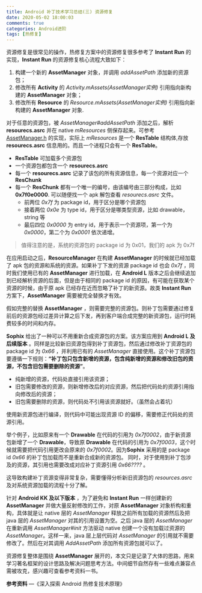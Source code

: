 ```yaml
--- 
title: Android 补丁技术学习总结(三) 资源修复
date: 2020-05-02 18:00:03
comments: true
categories: Android进阶
tags: [热修复]
---
```


资源修复是很常见的操作，热修复方案中的资源修复很多参考了 **Instant Run** 的实现，**Instant Run** 的资源修复核心流程大致如下：

1. 构建一个新的 **AssetManager** 对象，并调用 *addAssetPath* 添加新的资源包；
2. 修改所有 **Activity** 的 *Activity.mAssets(AssetManager实例)* 引用指向新构建的 **AssetManager** 对象；
3. 修改所有 **Resource** 的 *Resource.mAssets(AssetManager实例)* 引用指向新构建的 **AssetManager** 对象.

对于任意的资源包，被 *AssetManager#addAssetPath* 添加之后，解析 **resourecs.asrc** 并在 native *mResources* 侧保存起来。可参考 [AssetManager.h](https://android.googlesource.com/platform/frameworks/base/+/master/libs/androidfw/include/androidfw/AssetManager.h) 的实现，实际上 *mResources*  是一个 **ResTable** 结构体,存放 **resourecs.asrc** 信息用的。而且一个进程只会有一个  **ResTable**。

* **ResTable** 可加载多个资源包
* 一个资源包都包含一个 **resourecs.asrc** 
* 每一个 **resourecs.asrc**  记录了该包的所有资源信息，每一个资源对应一个 **ResChunk**
* 每一个 **ResChunk** 都有一个唯一的编号，由该编号由三部分构成，比如 **0x7f0e0000**. 可以随便找一个 apk 解包查看 *resourecs.asrc* 文件。
	* 前两位 *0x7f* 为 package id，用于区分是哪个资源包
	* 接着两位 *0x0e* 为 type id，用于区分是哪类型资源，比如 drawable，string 等
	* 最后四位 *0x0000* 为 entry id，用于表示一个资源项，第一个为 *0x0000*，第二个为 *0x0001* 依次递增。

> 值得注意的是，系统的资源包的 package id 为 0x01，我们的 apk 为 0x7f

在应用启动之后，**ResourceManager** 在构建 **AssetManager** 的时候就已经加载了 apk 包的资源和系统的资源。如果补丁下发的资源 package id 也会 *0x7f* ，同时我们使用已有的 **AssetManager** 进行加载，在 **Android L** 版本之后会继续追加到已经解析资源的后面，但是由于相同的 package id 的原因，有可能在获取某个资源的时候，由于原 apk 已经存在近而忽略了补丁的新资源。故类 **Instant Run** 方案下，**AssetManager** 需要被完全替换才有效。

假如完整的替换 **AssetManager** ，则需要完整的资源包。则补丁包需要通过修复前后的资源包经过差异计算之后下发，再到客户端合成完整的新资源包，运行时耗费较多的时间和内存。

**Sophix** 给出了一种可以不用重新合成资源包的方案。该方案应用到 **Android L 及后续版本** 。同样是比较新旧资源包得到补丁资源包，然后通过修改补丁资源包的 package id 为 *0x66* ，并利用已有的 *AssetManager* 直接使用。这个补丁资源包要遵循一下规则：**“补丁包只包含新增的资源，包含纯新增的资源和修改旧包的资源，不包含旧包需要删除的资源”**。

* 纯新增的资源，代码处直接引用该资源；
* 旧包需要修改的资源，则新增修改后的对应资源，然后把代码处的资源引用指向修改后的资源；
* 旧包需要删除的资源，则代码处不引用该资源就好。（虽然会占着坑）

使用新资源包进行编译，则代码中可能出现资源 ID 的偏移，需要修正代码处的资源引用。

举个例子，比如原来有一个 **Drawable** 在代码的引用为 *0x7f0002*，由于新资源包新增了一个 **Drawable**，导致原 **Drawable** 在代码的引用为 *0x7f0003*，这个时候就需要把代码引用更改会原来的 *0x7f0002*。因为**Sophix** 采用的是 package id *0x66* 的补丁包加载而不是重新合成新的资源包。 同时，对于使用到补丁包涉及的资源，其引用也需要改成对应补丁资源引用 *0x66????* 。

这导致构建补丁资源变得非常复杂，需要懂得分析新旧资源包的 *resources.asrc* 及对系统资源加载的流程十分了解。


针对 **Android KK 及以下版本** ，为了避免和 **Instant Run** 一样创建新的 **AssetManager** 并做大量反射修改的工作，对原 **AssetManager** 对象析构和重构，具体就是让 native 层的 *AssetManager* 释放之前所有加载的资源然后及把 java 层的 *AssetManager* 对其的引用设置为空。之后 java 层的 *AssetManager* 在重新调用 *AssetManager#init* 方法驱动 native 创建一个没有加载过资源的 *AssetManager*。这样一来，java 层上层代码对 *AssetManager* 的引用就不需要修改了。然后在对其调用 *AddAssetPath* 添加所有资源包就可以了。

资源修复整体是围绕 **AssetManager** 展开的，本文只是记录了大体的思路，用来学习著名框架的设计思路及解决问题思考方法。中间细节自然存有一些难点兼容点需被攻克，感兴趣可查看参考资料一书。

**参考资料** —《深入探索 Android 热修复技术原理》










  
